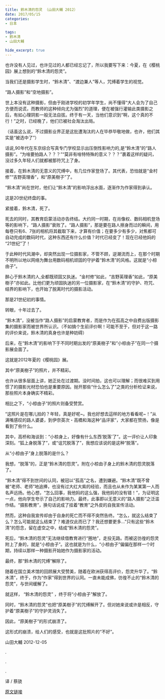 ```yaml
---
title: 鈴木清的怨灵 （山田大輔 2012）
date: 2017/05/15
categories:
- 日本

tags:
- 鈴木清
- 山田大輔

hide_excerpt: true
---
```


> 



<!--more-->




也许没有人见过，也许见过的人都已经忘记了，所以我要写下来：今夏，在《樱桃园》展上想到的“鈴木清的怨灵”。



当我们还是摄影学生时，“鈴木清”、“渡边兼人”等人，咒缚着学生的视觉。

“路人摄影”和“空地摄影”。

世上本没有这种摄影，但由于刚进学校的初学年学生，尚不懂得“大人会为了自己方便而说谎，而教师的这种倾向尤为强烈”的道理，便在被强行灌输此类摄影之后，有如心理阴影一般无法自拔。终于有一天，当他们意识到“啊，这个真的不行！”之时，已经晚了，他们已被社会淘汰出局。

（话虽这么说，不过摄影业界正是这批遭淘汰的人在毕恭毕敬地做，也许，他们其实是“被选中了”）



话说,90年代在东京综合写真专门学校显示出压倒性影响力的,是“鈴木清”的“路人摄影”。“为啥要拍路人？？？”“莫非有啥特特殊的意义？？？”裹着这样的疑问，没过多久年轻人们就都被那符咒上了身。

接着，在鈴木清的无意义的咒缚中，有几位作家登场了。其代表，恐怕就是“金村修”“吉野英理香”，和“原美樹子”了。

“鈴木清”尚在世时，他们让“鈴木清”的影响浮出水面，逐渐作为作家得到承认。

这是20世纪终盘的事。



紧接着，鈴木清，死了。

死去的同时，其教育启蒙活动亦告终结。大约同一时期，在肖像权、数码相机登场等的影响下，“路人摄影”衰败了。“路人摄影”，那是要在路人擦身而过的瞬间，用每卷只有6、7张的相机将其截取下来，才算有价值；在要多少有多少，对焦都可自动完成的数码时代，这种东西还有什么价值？时代已经变了！现在已经他妈的 “21世纪”了！

于此种时代风潮中，却突然出现一位摄影家，不管不顾，逆潮流而上，在那个时期不明所以地以网络为舞台用数码相机顽固的守护着“鈴木清”的风格。这就是“小椋由子”。

醉心于鈴木清的人,全都既顽固又执迷。“金村修”如此，“吉野英理香”如此，“原美樹子”亦如此。比他们更为顽固执迷的另一位摄影家，在“鈴木清”的守护、符咒、结界的影响下，也开始了脱离时代的摄影活动。

那是21世纪初的事情。



转眼，十年过去了。

“鈴木清”，没被当作“路人摄影”的启蒙教育者，而是作为在孤高之中自费出版摄影集的摄影家而被世界所认识。（不如搞个生前评价啊！可能不至于，但对于这一路的评价来说，鈴木清的真身也许是种妨碍）

后来，在“鈴木清”的影响下于不同时期出发的“原美樹子”和“小椋由子”在同一个摄影展会面了。

这就是2012年夏的《樱桃园》展。



其中“原美樹子”的照片，并不精彩。

也许从很多层面上讲，她正处在过渡期。没时间拍，这也可以理解；而很难买到用惯了的摄影光材恐怕也是重要原因。抛开那些“什么怎么了”之类的分析检证来说，那些照片本身确实不精彩。



相比之下，“小椋由子”的照片则备受赞赏。

“这照片是在哪儿拍的？年轻，真是好呢~。我也好想去這样的地方看看呢~！”从满嘴感叹的路人婆婆，到伊奈英次・高橋和海这种“品评家”，大家都在赞扬，像是看到了些什么。

其中，高桥和海谈到：“小椋身上，好像有什么东西‘脱落’了”。这一评价让人印象深刻。“狐上身脱落了”，或“诅咒脱落了”，我想应该说的是这种“脱落”。



从“小椋由子”身上脱落的是什么？

我想，“脱落”的，正是“鈴木清的怨灵”。附在小椋由子身上的鈴木清的怨灵脱落了。

“鈴木清”得不到世间的认同，被冠以“孤高”之名，遭到嫌避。“鈴木清”既不曾被“老师、老师”地追捧，也没有过大红大紫的经验，而且也从未作为某某第一人而名声远扬。他心想，“怎么回事，我他妈的这么强，我他妈的没有错！”，为证明这一点，他向学生夸示了自己的影响力。最终，此事即以无意义的“路人摄影”之泛滥作结。“摄影教育”，换句话说成了挂着“教育”之外皮的自我宣传活动。

然而，这种自我宣传却由于自身的死亡而不得不突然告终。“怎么，就这么结束了么？怎么可能就这么结束了？难道仅此而已了？我还想要更多...”只有这些“鈴木清”的怨念，留在虚空之中，结成“鈴木清的怨灵”。

死后，“鈴木清的怨灵”无法继续借教育进行“圈地”，走投无路。而被这彷徨的怨灵附上了身的，就是“小椋由子”。这也就是为什么，“小椋由子”偏偏在那样一个时期，持续以那样一种摄影开始她作为摄影家的活动。

最终，那“鈴木清的咒缚”解除了。

随着在国立美术馆的回顾展大受赞美，随着在欧洲获得高评价，怨灵升华了。“鈴木清”，终于，作为“作家”得到世界的认同。一直未能成佛，彷徨不止的“鈴木清的怨灵”，与世间缓解了。

就这样， “鈴木清的怨灵” ，终于将“小椋由子”解放了。



同时，“鈴木清的怨灵”也把“原美樹子”的咒缚解开了。但对她来说或许是相反，守护着“原美樹子”的守护灵消失了。

因此，“原美樹子”的形式崩溃了。

这形式的崩溃，给人们的感受，也就是这批照片的“不好”。



山田大輔
2012-12-05




.

.

.

译 / 蔡骁

[原文链接](http://d.hatena.ne.jp/YADA/20121205)
